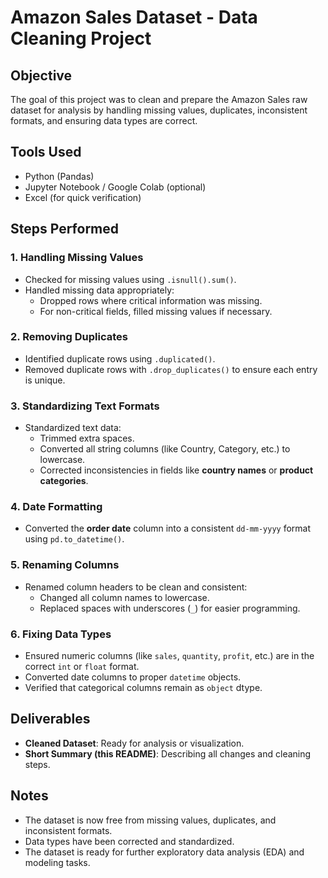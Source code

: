 # Amazon Sales Dataset - Data Cleaning Project

## Objective
The goal of this project was to clean and prepare the Amazon Sales raw dataset for analysis by handling missing values, duplicates, inconsistent formats, and ensuring data types are correct.

## Tools Used
- Python (Pandas)
- Jupyter Notebook / Google Colab (optional)
- Excel (for quick verification)

## Steps Performed

### 1. Handling Missing Values
- Checked for missing values using `.isnull().sum()`.
- Handled missing data appropriately:
  - Dropped rows where critical information was missing.
  - For non-critical fields, filled missing values if necessary.

### 2. Removing Duplicates
- Identified duplicate rows using `.duplicated()`.
- Removed duplicate rows with `.drop_duplicates()` to ensure each entry is unique.

### 3. Standardizing Text Formats
- Standardized text data:
  - Trimmed extra spaces.
  - Converted all string columns (like Country, Category, etc.) to lowercase.
  - Corrected inconsistencies in fields like **country names** or **product categories**.

### 4. Date Formatting
- Converted the **order date** column into a consistent `dd-mm-yyyy` format using `pd.to_datetime()`.

### 5. Renaming Columns
- Renamed column headers to be clean and consistent:
  - Changed all column names to lowercase.
  - Replaced spaces with underscores (`_`) for easier programming.

### 6. Fixing Data Types
- Ensured numeric columns (like `sales`, `quantity`, `profit`, etc.) are in the correct `int` or `float` format.
- Converted date columns to proper `datetime` objects.
- Verified that categorical columns remain as `object` dtype.

## Deliverables
- **Cleaned Dataset**: Ready for analysis or visualization.
- **Short Summary (this README)**: Describing all changes and cleaning steps.

## Notes
- The dataset is now free from missing values, duplicates, and inconsistent formats.
- Data types have been corrected and standardized.
- The dataset is ready for further exploratory data analysis (EDA) and modeling tasks.
